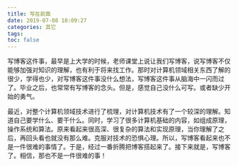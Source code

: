 ```yaml
---
title: 写在前面
date: 2019-07-08 18:09:27
categories: 其它
tags: 
toc: false
---
```



写博客这件事，最早是上大学的时候，老师课堂上说让我们写博客，说写博客不仅能够加强对知识的理解，也有利于将来找工作。那时对计算机领域相关东西了解的很少，学得也少，对写博客这件事没什么想法，写博客这件事从脑海中一闪而过了。毕业之后，也常常有写博客的念头。但是，感觉自己没什么可写。或者缺少开始的勇气。

最近，对整个计算机领域技术进行了梳理，对计算机技术有了一个较深的理解。知道自己要学什么、要干什么。同时，学习了很多计算机基础的内容，如组成原理，操作系统和算法。原来看起来很高深、很复杂的算法和实现原理，当你理解了之后，再回头看也就没有那么难。克服对技术的恐惧心理。所以，写博客看起来也不是一件很难的事情了。于是，经过一番折腾把博客搭起来了。接下来就是，写博客了。相信，那也不是一件很难的事！

<br>

<img style="display: block; margin: 0 auto;" src="https://bog-1259597974.cos.ap-chengdu.myqcloud.com/background/universe-03.jpg" alt="" />